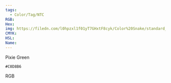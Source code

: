 ```yaml
---
tags:
  - Color/Tag/NTC
RGB:
Hex:
img: https://filedn.com/l0hpzxl1f01yT7GHxtF8cyk/Color%20Snake/standard_csv_to_svg/C0D8B6.svg
CMYK:
HSL:
Name:
---
```

Pixie Green
```palette
#C0D8B6
```
RGB
